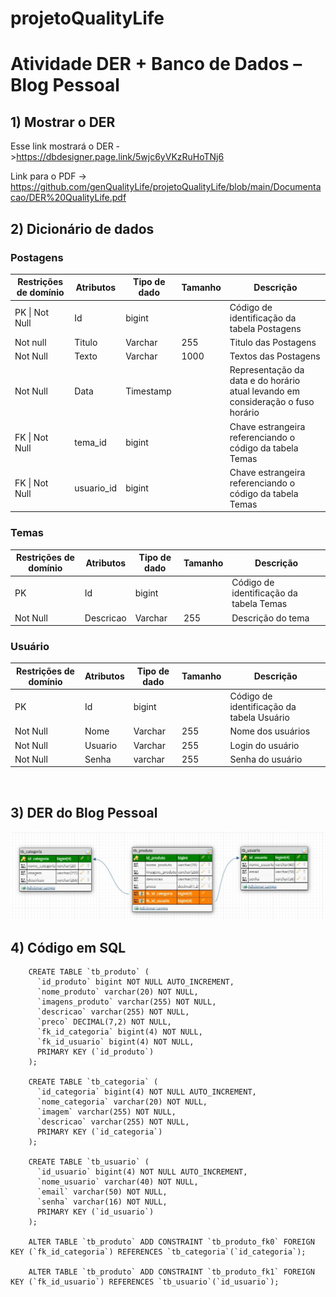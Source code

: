# projetoQualityLife

# Atividade DER + Banco de Dados – Blog Pessoal

## 1) Mostrar o DER 

Esse link mostrará o DER ->https://dbdesigner.page.link/5wjc6yVKzRuHoTNj6

Link para o PDF -> https://github.com/genQualityLife/projetoQualityLife/blob/main/Documentacao/DER%20QualityLife.pdf

## 2) Dicionário de dados

<div>

### Postagens 
 
<table>
  <thead>
    <th> Restrições de domínio </th>
    <th> Atributos</th>
    <th> Tipo de dado</th>
    <th> Tamanho </th>
    <th> Descrição </th>
  </thead>
  <tbody>
    <tr>
      <td>PK | Not Null </td>
      <td> Id </td>
      <td> bigint</td>
      <td></td>
      <td>Código de identificação da tabela Postagens</td>
    <tr>
      <td> Not null </td>
      <td> Titulo </td>
      <td> Varchar </td>
      <td>255</td>
      <td>Titulo das Postagens</td>
    </tr>
    <tr>
      <td>Not Null</td>
      <td> Texto </td>
      <td> Varchar </td>
      <td> 1000 </td>
      <td>Textos das Postagens</td>
    </tr>
    <tr>
      <td>Not Null</td>
      <td> Data </td>
      <td> Timestamp </td>
      <td></td>
      <td>Representação da data e do horário atual levando em consideração o fuso horário</td>
    </tr>
    <tr>
      <td>FK | Not Null</td>
      <td> tema_id  </td>
      <td> bigint </td>
      <td></td>
      <td>Chave estrangeira referenciando o código da tabela Temas </td>
    </tr>
    <tr>
      <td>FK | Not Null</td>
      <td> usuario_id </td>
      <td> bigint </td>
      <td></td>
      <td>Chave estrangeira referenciando o código da tabela Temas</td>
    </tr>
  </tbody>
</table>

### Temas
<table>
  <thead>
    <th> Restrições de domínio </th>
    <th> Atributos</th>
    <th> Tipo de dado</th>
    <th> Tamanho </th>
    <th> Descrição </th>
  </thead>
  <tbody>
    <tr>
      <td>PK </td>
      <td> Id </td>
      <td> bigint</td>
      <td></td>
      <td>Código de identificação da tabela Temas</td>
    <tr>
      <td>Not Null</td>
      <td> Descricao </td>
      <td> Varchar </td>
      <td>255</td>
      <td> Descrição do tema </td>
    </tr>
  </tbody>
</table>

### Usuário
<table>
  <thead>
    <th> Restrições de domínio </th>
    <th> Atributos</th>
    <th> Tipo de dado</th>
    <th> Tamanho </th>
    <th> Descrição </th>
  </thead>
  <tbody>
    <tr>
      <td>PK</td>
      <td> Id </td>
      <td> bigint</td>
      <td></td>
      <td>Código de identificação da tabela Usuário</td>
    <tr>
      <td>Not Null</td>
      <td> Nome </td>
      <td> Varchar </td>
      <td>255</td>
      <td> Nome dos usuários</td>
    </tr>
    <tr>
      <td>Not Null</td>
      <td> Usuario </td>
      <td> Varchar </td>
      <td>255</td>
      <td> Login do usuário </td>
    </tr>
    <tr>
      <td>Not Null</td>
      <td> Senha </td>
      <td> varchar </td>
      <td>255</td>
      <td>Senha do usuário</td>
    </tr>
  </tbody>
</table>
</div>

<br>

## 3) DER do Blog Pessoal 

 
 <img src = "https://github.com/genQualityLife/projetoQualityLife/blob/main/Documentacao/DER%20QualityLife.jpeg"> </img>
      

## 4) Código em SQL 

        CREATE TABLE `tb_produto` (
          `id_produto` bigint NOT NULL AUTO_INCREMENT,
          `nome_produto` varchar(20) NOT NULL,
          `imagens_produto` varchar(255) NOT NULL,
          `descricao` varchar(255) NOT NULL,
          `preco` DECIMAL(7,2) NOT NULL,
          `fk_id_categoria` bigint(4) NOT NULL,
          `fk_id_usuario` bigint(4) NOT NULL,
          PRIMARY KEY (`id_produto`)
        );

        CREATE TABLE `tb_categoria` (
          `id_categoria` bigint(4) NOT NULL AUTO_INCREMENT,
          `nome_categoria` varchar(20) NOT NULL,
          `imagem` varchar(255) NOT NULL,
          `descricao` varchar(255) NOT NULL,
          PRIMARY KEY (`id_categoria`)
        );

        CREATE TABLE `tb_usuario` (
          `id_usuario` bigint(4) NOT NULL AUTO_INCREMENT,
          `nome_usuario` varchar(40) NOT NULL,
          `email` varchar(50) NOT NULL,
          `senha` varchar(16) NOT NULL,
          PRIMARY KEY (`id_usuario`)
        );

        ALTER TABLE `tb_produto` ADD CONSTRAINT `tb_produto_fk0` FOREIGN KEY (`fk_id_categoria`) REFERENCES `tb_categoria`(`id_categoria`);

        ALTER TABLE `tb_produto` ADD CONSTRAINT `tb_produto_fk1` FOREIGN KEY (`fk_id_usuario`) REFERENCES `tb_usuario`(`id_usuario`);







